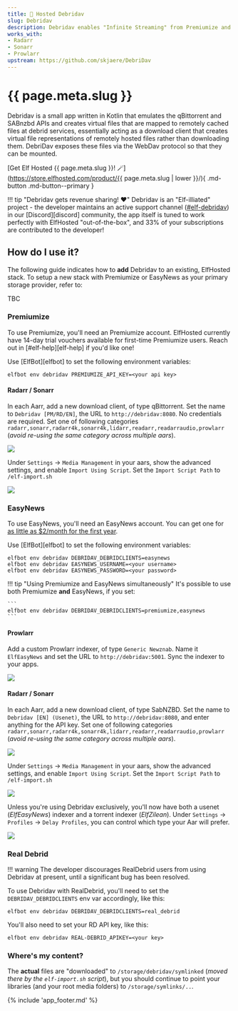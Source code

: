 ```yaml
---
title: 🧝 Hosted Debridav
slug: Debridav
description: Debridav enables "Infinite Streaming" from Premiumize and EasyNews accounts, similar to how Zurg works for RealDebrid
works_with:
- Radarr
- Sonarr
- Prowlarr
upstream: https://github.com/skjaere/DebriDav
---
```


# {{ page.meta.slug }}

Debridav is a small app written in Kotlin that emulates the qBittorrent and SABnzbd APIs and creates virtual files that are mapped to remotely cached files at debrid services, essentially acting as a download client that creates virtual file representations of remotely hosted files rather than downloading them. DebriDav exposes these files via the WebDav protocol so that they can be mounted.

[Get Elf Hosted {{ page.meta.slug }}! :magic_wand:](https://store.elfhosted.com/product/{{ page.meta.slug | lower }}/){ .md-button .md-button--primary }

!!! tip "Debridav gets revenue sharing! :heart:"
    Debridav is an "Elf-illiated" project - the developer maintains an active support channel ([#elf-debridav](https://discord.com/channels/396055506072109067/1327038603389567068)) in our [Discord][discord] community, the app itself is tuned to work perfectly with ElfHosted "out-of-the-box", and 33% of your subscriptions are contributed to the developer!

## How do I use it?

The following guide indicates how to **add** Debridav to an existing, ElfHosted stack. To setup a new stack with Premiumize or EasyNews as your primary storage provider, refer to:

TBC

### Premiumize

To use Premiumize, you'll need an Premiumize account. ElfHosted currently have 14-day trial vouchers available for first-time Premiumize users. Reach out in [#elf-help][elf-help] if you'd like one!

Use [ElfBot][elfbot] to set the following environment variables:

```
elfbot env debridav PREMIUMIZE_API_KEY=<your api key>
```

#### Radarr / Sonarr

In each Aarr, add a new download client, of type qBittorrent. Set the name to `Debridav [PM/RD/EN]`, the URL to `http://debridav:8080`. No credentials are required. Set one of following categories `radarr,sonarr,radarr4k,sonarr4k,lidarr,readarr,readarraudio,prowlarr` (*avoid re-using the same category across multiple aars*).

![](/images/debridav-setup-3.png)

Under `Settings` -> `Media Management` in your aars, show the advanced settings, and enable `Import Using Script`. Set the `Import Script Path` to `/elf-import.sh`

![](/images/debridav-setup-4.png)

### EasyNews

To use EasyNews, you'll need an EasyNews account. You can get one for [as little as $2/month for the first year](https://signup.easynews.com/checkout/winback-deal-ae/).

Use [ElfBot][elfbot] to set the following environment variables:

```
elfbot env debridav DEBRIDAV_DEBRIDCLIENTS=easynews
elfbot env debridav EASYNEWS_USERNAME=<your username>
elfbot env debridav EASYNEWS_PASSWORD=<your password>
```

!!! tip "Using Premiumize and EasyNews simultaneously"
    It's possible to use both Premiumize **and** EasyNews, if you set:

    ```
    elfbot env debridav DEBRIDAV_DEBRIDCLIENTS=premiumize,easynews
    ```

#### Prowlarr

Add a custom Prowlarr indexer, of type `Generic Newznab`. Name it `ElfEasyNews` and set the URL to `http://debridav:5001`. Sync the indexer to your apps.

![](/images/debridav-setup-1.png)

#### Radarr / Sonarr

In each Aarr, add a new download client, of type SabNZBD. Set the name to `Debridav [EN] (Usenet)`, the URL to `http://debridav:8080`, and enter anything for the API key. Set one of following categories `radarr,sonarr,radarr4k,sonarr4k,lidarr,readarr,readarraudio,prowlarr` (*avoid re-using the same category across multiple aars*).

![](/images/debridav-setup-2.png)

Under `Settings` -> `Media Management` in your aars, show the advanced settings, and enable `Import Using Script`. Set the `Import Script Path` to `/elf-import.sh`

![](/images/debridav-setup-4.png)

Unless you're using Debridav exclusively, you'll now have both a usenet (*ElfEasyNews*) indexer and a torrent indexer (*ElfZilean*). Under `Settings` -> `Profiles` -> `Delay Profiles`, you can control which type your Aar will prefer.

![](/images/debridav-setup-5.png)

### Real Debrid

!!! warning
    The developer discourages RealDebrid users from using Debridav at present, until a significant bug has been resolved.

To use Debridav with RealDebrid, you'll need to set the `DEBRIDAV_DEBRIDCLIENTS` env var accordingly, like this:

```
elfbot env debridav DEBRIDAV_DEBRIDCLIENTS=real_debrid
```

You'll also need to set your RD API key, like this:

```
elfbot env debridav REAL-DEBRID_APIKEY=<your key>
```

### Where's my content?

The **actual** files are "downloaded" to `/storage/debridav/symlinked` (*moved there by the `elf-import.sh` script*), but you should continue to point your libraries (and your root media folders) to `/storage/symlinks/..`. 

{% include 'app_footer.md' %}